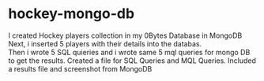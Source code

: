 # hockey-mongo-db

I created Hockey players collection in my 0Bytes Database in MongoDB
Next, i inserted 5 players with their details into the databas.  
Then i wrote 5 SQL quieries and i wrote same 5 mql queries for mongo DB to get the results. Created a file for SQL Queries and MQL Queries.
Included a results file and screenshot from MongoDB